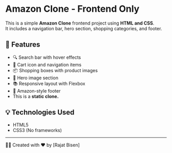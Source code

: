 # Amazon Clone - Frontend Only

This is a simple **Amazon Clone** frontend project using **HTML and CSS**.  
It includes a navigation bar, hero section, shopping categories, and footer.

## 📁 Features

- 🔍 Search bar with hover effects
- 🛒 Cart icon and navigation items
- 📦 Shopping boxes with product images
- 📸 Hero image section
- 📚 Responsive layout with Flexbox
- 👣 Amazon-style footer
- This is a **static clone.**

## 💡 Technologies Used

- HTML5
- CSS3 (No frameworks)
  
---

👨‍💻 Created with ❤️ by [Rajat Bisen]
